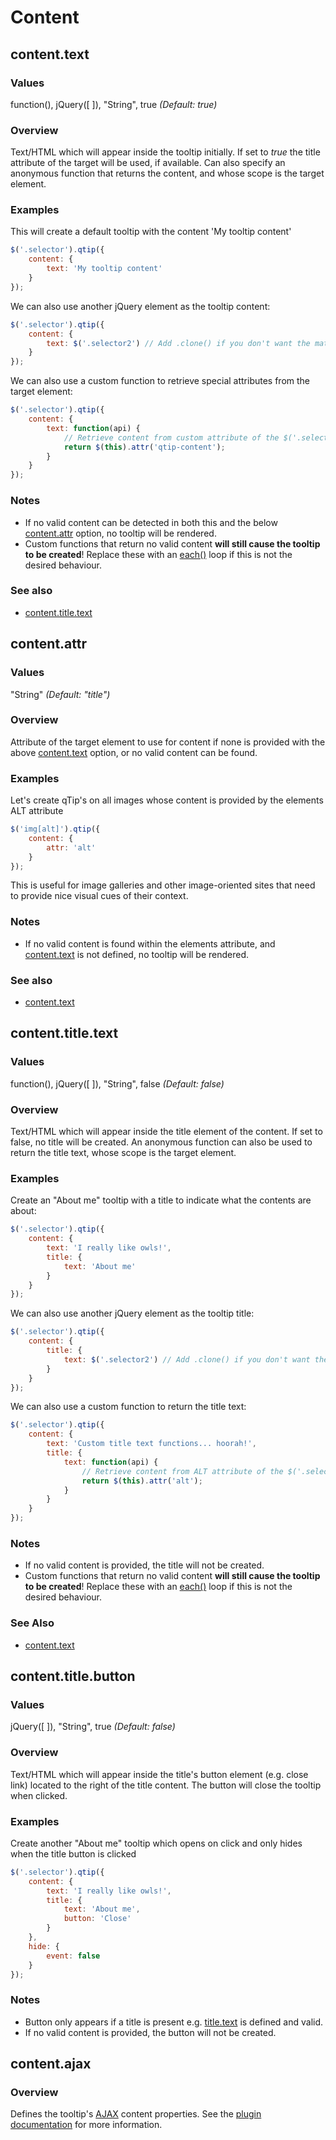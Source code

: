 # Content

## content.text

### Values
function(), jQuery([ ]), "String", true *(Default: true)*

### Overview
Text/HTML which will appear inside the tooltip initially. If set to *true* the title attribute of the target will be used, if available. Can also specify
an anonymous function that returns the content, and whose scope is the target element.


### Examples
This will create a default tooltip with the content 'My tooltip content'

```js
$('.selector').qtip({
	content: {
		text: 'My tooltip content'
	}
});
```

We can also use another jQuery element as the tooltip content:

```js
$('.selector').qtip({
	content: {
		text: $('.selector2') // Add .clone() if you don't want the matched elements to be removed, but simply copied
	}
});
```

We can also use a custom function to retrieve special attributes from the target element:

```js
$('.selector').qtip({
	content: {
		text: function(api) {
			// Retrieve content from custom attribute of the $('.selector') elements.
			return $(this).attr('qtip-content');
		}
	}
});
```

### Notes
* If no valid content can be detected in both this and the below [content.attr](#contentattr) option, no tooltip will be rendered.
* Custom functions that return no valid content **will still cause the tooltip to be created**! Replace these with an [each()](http://api.jquery.com/each/) loop if this is not the desired behaviour.

### See also
* [content.title.text](#contenttitletext)


## content.attr

### Values
"String" *(Default: "title")*

### Overview
Attribute of the target element to use for content if none is provided with the above [content.text](#contenttext) option, or no valid content can be found.


### Examples
Let's create qTip's on all images whose content is provided by the elements ALT attribute

```js
$('img[alt]').qtip({
	content: {
		attr: 'alt'
	}
});
```

This is useful for image galleries and other image-oriented sites that need to provide nice visual cues of their context.

### Notes
* If no valid content is found within the elements attribute, and [content.text](#contenttext) is not defined, no tooltip will be rendered.

### See also
* [content.text](#contenttext)


## content.title.text

### Values
function(), jQuery([ ]), "String", false *(Default: false)*

### Overview
Text/HTML which will appear inside the title element of the content. If set to false, no title will be created. An anonymous function can also be used to return
the title text, whose scope is the target element.

### Examples
Create an "About me" tooltip with a title to indicate what the contents are about:

```js
$('.selector').qtip({
	content: {
		text: 'I really like owls!',
		title: {
			text: 'About me'
		}
	}
});
```

We can also use another jQuery element as the tooltip title:

```js
$('.selector').qtip({
	content: {
		title: {
			text: $('.selector2') // Add .clone() if you don't want the matched elements to be removed, but simply copied
		}
	}
});
```

We can also use a custom function to return the title text:

```js
$('.selector').qtip({
	content: {
		text: 'Custom title text functions... hoorah!',
		title: {
			text: function(api) {
				// Retrieve content from ALT attribute of the $('.selector') element
				return $(this).attr('alt');
			}
		}
	}
});
```

### Notes
* If no valid content is provided, the title will not be created.
* Custom functions that return no valid content **will still cause the tooltip to be created**! Replace these with an [each()](http://api.jquery.com/each/) loop if this is not the desired behaviour.

### See Also
* [content.text](#contenttext)



## content.title.button

### Values
jQuery([ ]), "String", true *(Default: false)*

### Overview
Text/HTML which will appear inside the title's button element (e.g. close link) located to the right of the title content. The button will close the tooltip when clicked.

### Examples
Create another "About me" tooltip which opens on click and only hides when the title button is clicked

```js
$('.selector').qtip({
	content: {
		text: 'I really like owls!',
		title: {
			text: 'About me',
			button: 'Close'
		}
	},
	hide: {
		event: false
	}
});
```

### Notes
* Button only appears if a title is present e.g. [title.text](#contenttitletext) is defined and valid.
* If no valid content is provided, the button will not be created.


## content.ajax

### Overview
Defines the tooltip's [AJAX](./plugins/ajax.md) content properties. See the [plugin documentation](./plugins/ajax.md) for more information.